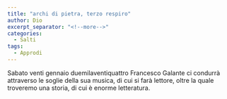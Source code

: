 ```yaml
---
title: "archi di pietra, terzo respiro"
author: Dio
excerpt_separator: "<!--more-->"
categories:
  - Salti
tags:
  - Approdi
---
```


Sabato venti gennaio duemilaventiquattro Francesco Galante ci condurrà attraverso le soglie della sua musica, di cui si farà lettore, oltre la quale troveremo una storia, di cui è enorme letteratura.

<!--more-->
